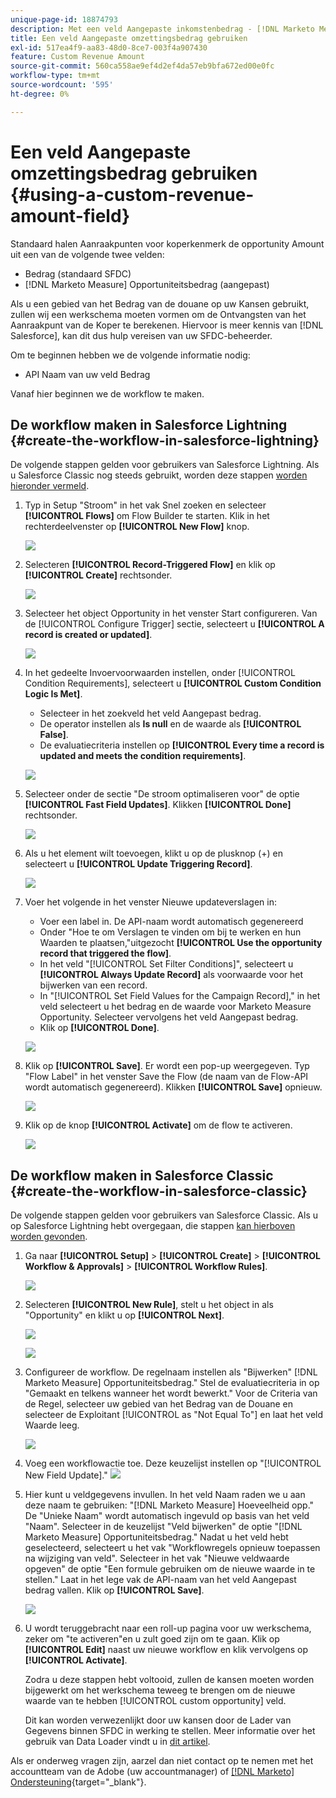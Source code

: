 ```yaml
---
unique-page-id: 18874793
description: Met een veld Aangepaste inkomstenbedrag - [!DNL Marketo Measure] - Productdocumentatie
title: Een veld Aangepaste omzettingsbedrag gebruiken
exl-id: 517ea4f9-aa83-48d0-8ce7-003f4a907430
feature: Custom Revenue Amount
source-git-commit: 560ca558ae9ef4d2ef4da57eb9bfa672ed00e0fc
workflow-type: tm+mt
source-wordcount: '595'
ht-degree: 0%

---
```


# Een veld Aangepaste omzettingsbedrag gebruiken {#using-a-custom-revenue-amount-field}

Standaard halen Aanraakpunten voor koperkenmerk de opportunity Amount uit een van de volgende twee velden:

* Bedrag (standaard SFDC)
* [!DNL Marketo Measure] Opportuniteitsbedrag (aangepast)

Als u een gebied van het Bedrag van de douane op uw Kansen gebruikt, zullen wij een werkschema moeten vormen om de Ontvangsten van het Aanraakpunt van de Koper te berekenen. Hiervoor is meer kennis van [!DNL Salesforce], kan dit dus hulp vereisen van uw SFDC-beheerder.

Om te beginnen hebben we de volgende informatie nodig:

* API Naam van uw veld Bedrag

Vanaf hier beginnen we de workflow te maken.

## De workflow maken in Salesforce Lightning {#create-the-workflow-in-salesforce-lightning}

De volgende stappen gelden voor gebruikers van Salesforce Lightning. Als u Salesforce Classic nog steeds gebruikt, worden deze stappen [worden hieronder vermeld](#create-the-workflow-in-salesforce-classic).

1. Typ in Setup &quot;Stroom&quot; in het vak Snel zoeken en selecteer **[!UICONTROL Flows]** om Flow Builder te starten. Klik in het rechterdeelvenster op **[!UICONTROL New Flow]** knop.

   ![](assets/using-a-custom-revenue-amount-field-1.png)

1. Selecteren **[!UICONTROL Record-Triggered Flow]** en klik op **[!UICONTROL Create]** rechtsonder.

   ![](assets/using-a-custom-revenue-amount-field-2.png)

1. Selecteer het object Opportunity in het venster Start configureren. Van de [!UICONTROL Configure Trigger] sectie, selecteert u **[!UICONTROL A record is created or updated]**.

   ![](assets/using-a-custom-revenue-amount-field-3.png)

1. In het gedeelte Invoervoorwaarden instellen, onder [!UICONTROL Condition Requirements], selecteert u **[!UICONTROL Custom Condition Logic Is Met]**.
   * Selecteer in het zoekveld het veld Aangepast bedrag.
   * De operator instellen als **Is null** en de waarde als **[!UICONTROL False]**.
   * De evaluatiecriteria instellen op **[!UICONTROL Every time a record is updated and meets the condition requirements]**.

   ![](assets/using-a-custom-revenue-amount-field-4.png)

1. Selecteer onder de sectie &quot;De stroom optimaliseren voor&quot; de optie **[!UICONTROL Fast Field Updates]**. Klikken **[!UICONTROL Done]** rechtsonder.

   ![](assets/using-a-custom-revenue-amount-field-5.png)

1. Als u het element wilt toevoegen, klikt u op de plusknop (+) en selecteert u **[!UICONTROL Update Triggering Record]**.

   ![](assets/using-a-custom-revenue-amount-field-6.png)

1. Voer het volgende in het venster Nieuwe updateverslagen in:

   * Voer een label in. De API-naam wordt automatisch gegenereerd
   * Onder &quot;Hoe te om Verslagen te vinden om bij te werken en hun Waarden te plaatsen,&quot;uitgezocht **[!UICONTROL Use the opportunity record that triggered the flow]**.
   * In het veld &quot;[!UICONTROL Set Filter Conditions]&quot;, selecteert u **[!UICONTROL Always Update Record]** als voorwaarde voor het bijwerken van een record.
   * In &quot;[!UICONTROL Set Field Values for the Campaign Record],&quot; in het veld selecteert u het bedrag en de waarde voor Marketo Measure Opportunity. Selecteer vervolgens het veld Aangepast bedrag.
   * Klik op **[!UICONTROL Done]**.

   ![](assets/using-a-custom-revenue-amount-field-7.png)

1. Klik op **[!UICONTROL Save]**. Er wordt een pop-up weergegeven. Typ &quot;Flow Label&quot; in het venster Save the Flow (de naam van de Flow-API wordt automatisch gegenereerd). Klikken **[!UICONTROL Save]** opnieuw.

   ![](assets/using-a-custom-revenue-amount-field-8.png)

1. Klik op de knop **[!UICONTROL Activate]** om de flow te activeren.

   ![](assets/using-a-custom-revenue-amount-field-9.png)

## De workflow maken in Salesforce Classic {#create-the-workflow-in-salesforce-classic}

De volgende stappen gelden voor gebruikers van Salesforce Classic. Als u op Salesforce Lightning hebt overgegaan, die stappen [kan hierboven worden gevonden](#create-the-workflow-in-salesforce-lightning).

1. Ga naar **[!UICONTROL Setup]** > **[!UICONTROL Create]** > **[!UICONTROL Workflow & Approvals]** > **[!UICONTROL Workflow Rules]**.

   ![](assets/using-a-custom-revenue-amount-field-10.png)

1. Selecteren **[!UICONTROL New Rule]**, stelt u het object in als &quot;Opportunity&quot; en klikt u op **[!UICONTROL Next]**.

   ![](assets/using-a-custom-revenue-amount-field-11.png)

   ![](assets/using-a-custom-revenue-amount-field-12.png)

1. Configureer de workflow. De regelnaam instellen als &quot;Bijwerken&quot; [!DNL Marketo Measure] Opportuniteitsbedrag.&quot; Stel de evaluatiecriteria in op &quot;Gemaakt en telkens wanneer het wordt bewerkt.&quot; Voor de Criteria van de Regel, selecteer uw gebied van het Bedrag van de Douane en selecteer de Exploitant [!UICONTROL as "Not Equal To"] en laat het veld Waarde leeg.

   ![](assets/using-a-custom-revenue-amount-field-13.png)

1. Voeg een workflowactie toe. Deze keuzelijst instellen op &quot;[!UICONTROL New Field Update].&quot;
   ![](assets/using-a-custom-revenue-amount-field-14.png)

1. Hier kunt u veldgegevens invullen. In het veld Naam raden we u aan deze naam te gebruiken: &quot;[!DNL Marketo Measure] Hoeveelheid opp.&quot; De &quot;Unieke Naam&quot; wordt automatisch ingevuld op basis van het veld &quot;Naam&quot;. Selecteer in de keuzelijst &quot;Veld bijwerken&quot; de optie &quot;[!DNL Marketo Measure] Opportuniteitsbedrag.&quot; Nadat u het veld hebt geselecteerd, selecteert u het vak &quot;Workflowregels opnieuw toepassen na wijziging van veld&quot;. Selecteer in het vak &quot;Nieuwe veldwaarde opgeven&quot; de optie &quot;Een formule gebruiken om de nieuwe waarde in te stellen.&quot; Laat in het lege vak de API-naam van het veld Aangepast bedrag vallen. Klik op **[!UICONTROL Save]**.

   ![](assets/using-a-custom-revenue-amount-field-15.png)

1. U wordt teruggebracht naar een roll-up pagina voor uw werkschema, zeker om &quot;te activeren&quot;en u zult goed zijn om te gaan. Klik op **[!UICONTROL Edit]** naast uw nieuwe workflow en klik vervolgens op **[!UICONTROL Activate]**.

   Zodra u deze stappen hebt voltooid, zullen de kansen moeten worden bijgewerkt om het werkschema teweeg te brengen om de nieuwe waarde van te hebben [!UICONTROL custom opportunity] veld.

   Dit kan worden verwezenlijkt door uw kansen door de Lader van Gegevens binnen SFDC in werking te stellen. Meer informatie over het gebruik van Data Loader vindt u in [dit artikel](/help/advanced-marketo-measure-features/custom-revenue-amount/using-data-loader-to-update-marketo-measure-custom-amount-field.md).

Als er onderweg vragen zijn, aarzel dan niet contact op te nemen met het accountteam van de Adobe (uw accountmanager) of [[!DNL Marketo] Ondersteuning](https://nation.marketo.com/t5/support/ct-p/Support){target="_blank"}.
